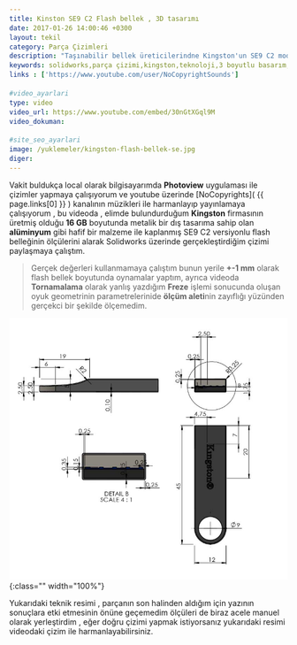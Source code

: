 ```yaml
---
title: Kinston SE9 C2 Flash bellek , 3D tasarımı
date: 2017-01-26 14:00:46 +0300
layout: tekil
category: Parça Çizimleri
description: "Taşınabilir bellek üreticilerindne Kingston'un SE9 C2 modelinin hobi olarak bir tasarımının 3 Boyutlu tasarım programı Solidworks üzerinde yapılması"
keywords: solidworks,parça çizimi,kingston,teknoloji,3 boyutlu basarım,3d,modelleme
links : ['https://www.youtube.com/user/NoCopyrightSounds']

#video_ayarlari
type: video
video_url: https://www.youtube.com/embed/30nGtXGql9M
video_dokuman: 

#site_seo_ayarlari
image: /yuklemeler/kingston-flash-bellek-se.jpg
diger: 
---
```


Vakit buldukça local olarak bilgisayarımda **Photoview** uygulaması ile çizimler yapmaya çalışıyorum ve youtube üzerinde [NoCopyrights]( {{ page.links[0] }} ) kanalının müzikleri ile
harmanlayıp yayınlamaya çalışıyorum , bu videoda , elimde bulundurduğum **Kingston** firmasının üretmiş olduğu **16 GB**
boyutunda metalik bir dış tasarıma sahip olan **alüminyum** gibi hafif bir malzeme ile kaplanmış SE9 C2 versiyonlu flash belleğinin
ölçülerini alarak Solidworks üzerinde gerçekleştirdiğim çizimi paylaşmaya çalıştım.

>Gerçek değerleri kullanmamaya çalıştım bunun yerile **+-1 mm** olarak flash bellek boyutunda oynamalar yaptım, ayrıca
	videoda **Tornamalama** olarak yanlış yazdığım **Freze** işlemi sonucunda oluşan oyuk geometrinin 
	parametrelerinide **ölçüm aleti**nin zayıflığı yüzünden gerçekci bir şekilde ölçemedim.

<!--dahafazla-->
	
![Kingston SE9 C2 Flash Bellek - Teknik Resim](/yuklemeler/kingston-flash-bellek-se.jpg){:class="" width="100%"}

Yukarıdaki teknik resimi , parçanın son halinden aldığım için yazının sonuçlara etki etmesinin
önüne geçemedim ölçüleri de biraz acele manuel olarak yerleştirdim , eğer doğru çizimi yapmak istiyorsanız
yukarıdaki resimi videodaki çizim ile harmanlayabilirsiniz.
